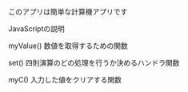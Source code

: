 このアプリは簡単な計算機アプリです

JavaScriptの説明

myValue()
数値を取得するための関数

set()
四則演算のどの処理を行うか決めるハンドラ関数

myC()
入力した値をクリアする関数